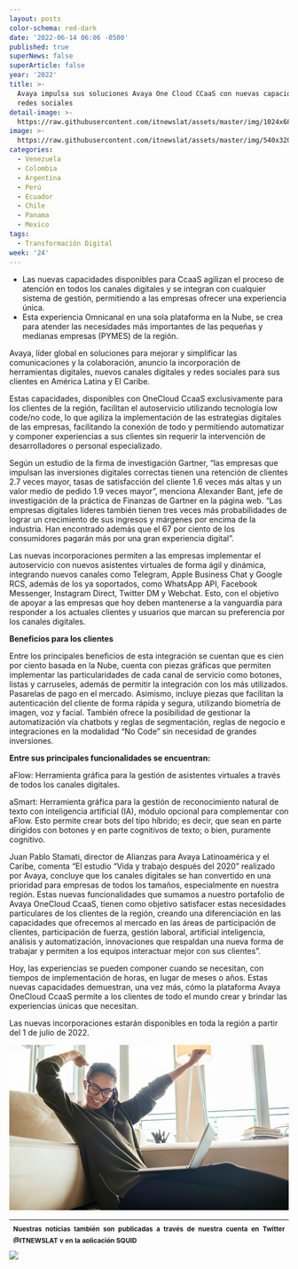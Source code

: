 ```yaml
---
layout: posts
color-schema: red-dark
date: '2022-06-14 06:06 -0500'
published: true
superNews: false
superArticle: false
year: '2022'
title: >-
  Avaya impulsa sus soluciones Avaya One Cloud CCaaS con nuevas capacidades de
  redes sociales
detail-image: >-
  https://raw.githubusercontent.com/itnewslat/assets/master/img/1024x680/avaya-teletrabajo-g.jpg
image: >-
  https://raw.githubusercontent.com/itnewslat/assets/master/img/540x320/avaya-teletrabajo-p.jpg
categories:
  - Venezuela
  - Colombia
  - Argentina
  - Perú
  - Ecuador
  - Chile
  - Panama
  - Mexico
tags:
  - Transformación Digital
week: '24'
---
```

- Las nuevas capacidades disponibles para CcaaS agilizan el proceso de atención en todos los canales digitales y se integran con cualquier sistema de gestión, permitiendo a las empresas ofrecer una experiencia única.
- Esta experiencia Omnicanal en una sola plataforma en la Nube, se crea para atender las necesidades más importantes de las pequeñas y medianas empresas (PYMES) de la región.

Avaya, líder global en soluciones para mejorar y simplificar las comunicaciones y la colaboración, anuncio la incorporación de herramientas digitales, nuevos canales digitales y redes sociales para sus clientes en América Latina y El Caribe. 
 
Estas capacidades, disponibles con OneCloud CcaaS  exclusivamente para los clientes de la región, facilitan el autoservicio utilizando tecnología low code/no code, lo que agiliza la implementación de las estrategias digitales de las empresas, facilitando la conexión de todo y permitiendo automatizar y componer experiencias a sus clientes sin requerir la intervención de desarrolladores o personal especializado.
 
Según un estudio de la firma de investigación Gartner, “las empresas que impulsan las inversiones digitales correctas tienen una retención de clientes 2.7 veces mayor, tasas de satisfacción del cliente 1.6 veces más altas y un valor medio de pedido 1.9 veces mayor”, menciona Alexander Bant, jefe de investigación de la práctica de Finanzas de Gartner en la página web. “Las empresas digitales líderes también tienen tres veces más probabilidades de lograr un crecimiento de sus ingresos y márgenes por encima de la industria. Han encontrado además que el 67 por ciento de los consumidores pagarán más por una gran experiencia digital”.
 
Las nuevas incorporaciones permiten a las empresas implementar el autoservicio con nuevos asistentes virtuales de forma ágil y dinámica, integrando nuevos canales como Telegram, Apple Business Chat y Google RCS, además de los ya soportados, como WhatsApp API, Facebook Messenger, Instagram Direct, Twitter DM y Webchat. Esto, con el objetivo de apoyar a las empresas que hoy deben mantenerse a la vanguardia para responder a los actuales clientes y usuarios que marcan su preferencia por los canales digitales.
 
 
**Beneficios para los clientes**

Entre los principales beneficios de esta integración se cuentan que es cien por ciento basada en la Nube, cuenta con piezas gráficas que permiten implementar las particularidades de cada canal de servicio como botones, listas y carruseles, además de permitir la integración con los más utilizados. Pasarelas de pago en el mercado. Asimismo, incluye piezas que facilitan la autenticación del cliente de forma rápida y segura, utilizando biometría de imagen, voz y facial. También ofrece la posibilidad de gestionar la automatización vía chatbots y reglas de segmentación, reglas de negocio e integraciones en la modalidad “No Code” sin necesidad de grandes inversiones.
 
**Entre sus principales funcionalidades se encuentran:**
 
aFlow: Herramienta gráfica para la gestión de asistentes virtuales a través de todos los canales digitales.

aSmart: Herramienta gráfica para la gestión de reconocimiento natural de texto con inteligencia artificial (IA), módulo opcional para complementar con aFlow. Esto permite crear bots del tipo híbrido; es decir, que sean en parte dirigidos con botones y en parte cognitivos de texto; o bien, puramente cognitivo.
 
Juan Pablo Stamati, director de Alianzas para Avaya Latinoamérica y el Caribe, comenta “El estudio “Vida y trabajo después del 2020” realizado por Avaya, concluye que los canales digitales se han convertido en una prioridad para empresas de todos los tamaños, especialmente en nuestra región. Estas nuevas funcionalidades que sumamos a nuestro portafolio de Avaya OneCloud CcaaS, tienen como objetivo satisfacer estas necesidades particulares de los clientes de la región, creando una diferenciación en las capacidades que ofrecemos al mercado en las áreas de participación de clientes, participación de fuerza, gestión laboral, artificial inteligencia, análisis y automatización, innovaciones que respaldan una nueva forma de trabajar y permiten a los equipos interactuar mejor con sus clientes”.
 
Hoy, las experiencias se pueden componer cuando se necesitan, con tiempos de implementación de horas, en lugar de meses o años. Estas nuevas capacidades demuestran, una vez más, cómo la plataforma Avaya OneCloud CcaaS permite a los clientes de todo el mundo crear y brindar las experiencias únicas que necesitan.
 
 Las nuevas incorporaciones estarán disponibles en toda la región a partir del 1 de julio de 2022.
 
 ![](https://raw.githubusercontent.com/itnewslat/assets/master/img/540x320/avaya-teletrabajo-p.jpg)
 
 <table style="height: 42px;" width="569">
<tbody>
<tr>
<td style="text-align: justify;"><sub><strong>Nuestras noticias también son publicadas a través de nuestra cuenta en Twitter <a href="https://twitter.com/itnewslat?lang=es">@ITNEWSLAT</a> y en la aplicación <a href="https://squidapp.co/en/">SQUID</a></strong></sub></td>
</tr>
</tbody>
</table>

<img src="https://tracker.metricool.com/c3po.jpg?hash=56f88a41e39ab42c063cc51676587a04"/>